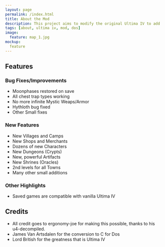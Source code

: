 ```yaml
---
layout: page
permalink: /index.html
title: About the Mod
description: This project aims to modify the original Ultima IV to add additional content, via quests, locations and features. It will also not alter the original quest content at all, permitting the game to be completed in the original fashion, whilst still making the new content available. A few bug fixes of the original code will also be added.
tags: [about, ultima iv, mod, dos]
image:
  feature: map_1.jpg
mockup:
  feature
---
```


## Features

### Bug Fixes/Improvements
  * Moonphases restored on save
  * All chest trap types working
  * No more infinite Mystic Weaps/Armor
  * Hythloth bug fixed
  * Other Small fixes
  
### New Features
  * New Villages and Camps
  * New Shops and Merchants
  * Dozens of new Characters
  * New Dungeons (Crypts)
  * New, powerful Artifacts
  * New Shrines (Oracles)
  * 2nd levels for all Towns
  * Many other small additions
  
### Other Highlights
  * Saved games are compatible with vanilla Ultima IV
  
## Credits
  * All credit goes to ergonomy-joe for making this possible, thanks to his u4-decompiled.
  * James Van Artsdalen for the conversion to C for Dos
  * Lord British for the greatness that is Ultima IV

